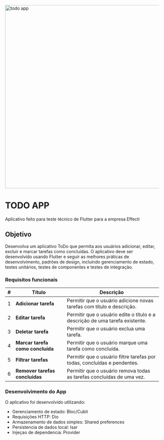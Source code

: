 <img src="https://github.com/user-attachments/assets/4d9211c2-7102-45cd-acc1-ca864c5151e6" alt="todo app" width="600"/>


# TODO APP

Aplicativo feito para teste técnico de Flutter para a empresa Effecti

## Objetivo

Desenvolva um aplicativo ToDo que permita aos usuários adicionar, editar, excluir e marcar tarefas como concluídas. O aplicativo deve ser desenvolvido usando Flutter e seguir as melhores práticas de desenvolvimento, padrões de design, incluindo gerenciamento de estado, testes unitários, testes de componentes e testes de integração.

### Requisitos funcionais

| # | Título                           | Descrição                                                                    |
|---|----------------------------------|------------------------------------------------------------------------------|
| 1 | **Adicionar tarefa**             | Permitir que o usuário adicione novas tarefas com título e descrição.        |
| 2 | **Editar tarefa**                | Permitir que o usuário edite o título e a descrição de uma tarefa existente. |
| 3 | **Deletar tarefa**               | Permitir que o usuário exclua uma tarefa.                                    |
| 4 | **Marcar tarefa como concluída** | Permitir que o usuário marque uma tarefa como concluída.                     |
| 5 | **Filtrar tarefas**              | Permitir que o usuário filtre tarefas por todas, concluídas e pendentes.     |
| 6 | **Remover tarefas concluídas**   | Permitir que o usuário remova todas as tarefas concluídas de uma vez.        |


### Desenvolvimento do App

O aplicativo foi desenvolvido utilizando:
 - Gerenciamento de estado: Bloc/Cubit
 - Requisições HTTP: Dio
 - Armazenamento de dados simples: Shared preferences
 - Persistencia de dados local: Isar
 - Injeçao de dependencia: Provider

